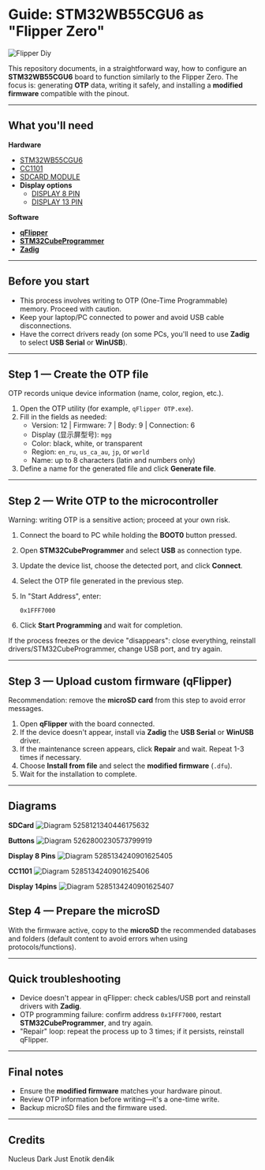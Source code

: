 # Guide: STM32WB55CGU6 as "Flipper Zero"

![Flipper Diy](Diagram/flipper%20diy.png)

This repository documents, in a straightforward way, how to configure an **STM32WB55CGU6** board to function similarly to the Flipper Zero. The focus is: generating **OTP** data, writing it safely, and installing a **modified firmware** compatible with the pinout.

---

## What you'll need

**Hardware**

- [STM32WB55CGU6](https://s.click.aliexpress.com/e/_ooz1OoJ)
- [CC1101](https://s.click.aliexpress.com/e/_opX4ZvH)
- [SDCARD MODULE](https://s.click.aliexpress.com/e/_oFUjjgb)
- **Display options**
  - [DISPLAY 8 PIN](https://s.click.aliexpress.com/e/_oD1csAb)
  - [DISPLAY 13 PIN](https://s.click.aliexpress.com/e/_okIv2gB)

**Software**

- [**qFlipper**](https://flipperzero.one/downloads)
- [**STM32CubeProgrammer**](https://www.st.com/en/development-tools/stm32cubeprog.html#get-software)
- [**Zadig**](https://zadig.akeo.ie/)

---

## Before you start

- This process involves writing to OTP (One-Time Programmable) memory. Proceed with caution.
- Keep your laptop/PC connected to power and avoid USB cable disconnections.
- Have the correct drivers ready (on some PCs, you'll need to use **Zadig** to select **USB Serial** or **WinUSB**).

---

## Step 1 — Create the OTP file

OTP records unique device information (name, color, region, etc.).

1. Open the OTP utility (for example, `qFlipper OTP.exe`).
2. Fill in the fields as needed:
   - Version: 12 | Firmware: 7 | Body: 9 | Connection: 6
   - Display (显示屏型号): `mgg`
   - Color: black, white, or transparent
   - Region: `en_ru`, `us_ca_au`, `jp`, or `world`
   - Name: up to 8 characters (latin and numbers only)
3. Define a name for the generated file and click **Generate file**.

---

## Step 2 — Write OTP to the microcontroller

Warning: writing OTP is a sensitive action; proceed at your own risk.

1. Connect the board to PC while holding the **BOOT0** button pressed.
2. Open **STM32CubeProgrammer** and select **USB** as connection type.
3. Update the device list, choose the detected port, and click **Connect**.
4. Select the OTP file generated in the previous step.
5. In "Start Address", enter:

   ```
   0x1FFF7000
   ```

6. Click **Start Programming** and wait for completion.

If the process freezes or the device "disappears": close everything, reinstall drivers/STM32CubeProgrammer, change USB port, and try again.

---

## Step 3 — Upload custom firmware (qFlipper)

Recommendation: remove the **microSD card** from this step to avoid error messages.

1. Open **qFlipper** with the board connected.
2. If the device doesn't appear, install via **Zadig** the **USB Serial** or **WinUSB** driver.
3. If the maintenance screen appears, click **Repair** and wait. Repeat 1-3 times if necessary.
4. Choose **Install from file** and select the **modified firmware** (`.dfu`).
5. Wait for the installation to complete.

---

## Diagrams

**SDCard**
![Diagram 5258121340446175632](Diagram/5258121340446175632.jpg)

**Buttons**
![Diagram 5262800230573799919](Diagram/5262800230573799919.jpg)

**Display 8 Pins**
![Diagram 5285134240901625405](Diagram/5285134240901625405.jpg)

**CC1101**
![Diagram 5285134240901625406](Diagram/5285134240901625406.jpg)

**Display 14pins**
![Diagram 5285134240901625407](Diagram/5285134240901625407.jpg)

## Step 4 — Prepare the microSD

With the firmware active, copy to the **microSD** the recommended databases and folders (default content to avoid errors when using protocols/functions).

---

## Quick troubleshooting

- Device doesn't appear in qFlipper: check cables/USB port and reinstall drivers with **Zadig**.
- OTP programming failure: confirm address `0x1FFF7000`, restart **STM32CubeProgrammer**, and try again.
- "Repair" loop: repeat the process up to 3 times; if it persists, reinstall qFlipper.

---

## Final notes

- Ensure the **modified firmware** matches your hardware pinout.
- Review OTP information before writing—it's a one-time write.
- Backup microSD files and the firmware used.

---

## Credits

Nucleus Dark
Just Enotik
den4ik
